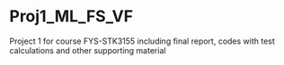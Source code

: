 # Proj1_ML_FS_VF
Project 1 for course FYS-STK3155 including final report, codes with test calculations and other supporting material
